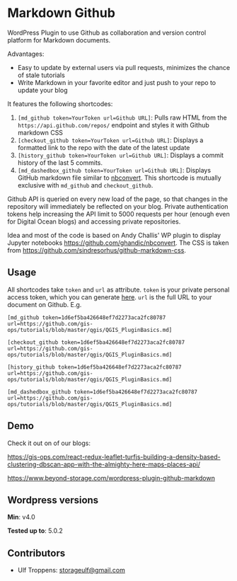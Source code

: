 # Markdown Github

WordPress Plugin to use Github as collaboration and version control platform for Markdown documents.

Advantages:

- Easy to update by external users via pull requests, minimizes the chance of stale tutorials
- Write Markdown in your favorite editor and just push to your repo to update your blog

It features the following shortcodes:

1. `[md_github token=YourToken url=Github URL]`: Pulls raw HTML from the `https://api.github.com/repos/` endpoint and styles it with Github markdown CSS
2. `[checkout_github token=YourToken url=Github URL]`: Displays a formatted link to the repo with the date of the latest update
3. `[history_github token=YourToken url=Github URL]`: Displays a commit history of the last 5 commits.
4. `[md_dashedbox_github token=YourToken url=Github URL]`: Displays GitHub markdown file similar to [nbconvert](https://github.com/ghandic/nbconvert). This shortcode is mutually exclusive with `md_github` and `checkout_github`.

Github API is queried on every new load of the page, so that changes in the repository will immediately be reflected on your blog. Private authentication tokens help increasing the API limit to 5000 requests per hour (enough even for Digital Ocean blogs) and accessing private repositories.

Idea and most of the code is based on Andy Challis' WP plugin to display Jupyter notebooks https://github.com/ghandic/nbconvert. The CSS is taken from https://github.com/sindresorhus/github-markdown-css.

## Usage

All shortcodes take `token` and `url` as attribute. `token` is your private personal access token, which you can generate [here](https://github.com/settings/developers). `url` is the full URL to your document on Github. E.g.

`[md_github token=1d6ef5ba426648ef7d2273aca2fc80787 url=https://github.com/gis-ops/tutorials/blob/master/qgis/QGIS_PluginBasics.md]`

`[checkout_github token=1d6ef5ba426648ef7d2273aca2fc80787 url=https://github.com/gis-ops/tutorials/blob/master/qgis/QGIS_PluginBasics.md]`

`[history_github token=1d6ef5ba426648ef7d2273aca2fc80787 url=https://github.com/gis-ops/tutorials/blob/master/qgis/QGIS_PluginBasics.md]`

`[md_dashedbox_github token=1d6ef5ba426648ef7d2273aca2fc80787 url=https://github.com/gis-ops/tutorials/blob/master/qgis/QGIS_PluginBasics.md]`

## Demo

Check it out on of our blogs:

https://gis-ops.com/react-redux-leaflet-turfjs-building-a-density-based-clustering-dbscan-app-with-the-almighty-here-maps-places-api/

https://www.beyond-storage.com/wordpress-plugin-github-markdown

## Wordpress versions

**Min**: v4.0

**Tested up to**: 5.0.2


## Contributors
- Ulf Troppens: storageulf@gmail.com
